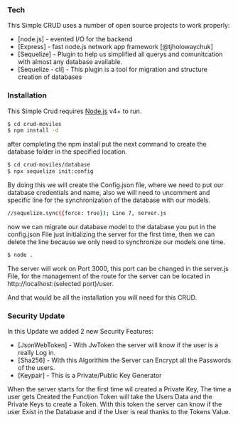 ### Tech

This Simple CRUD uses a number of open source projects to work properly:

* [node.js] - evented I/O for the backend
* [Express] - fast node.js network app framework [@tjholowaychuk]
* [Sequelize] - Plugin to help us simplified all querys and comunitcation with almost any database available.
* [Sequelize - cli] - This plugin is a tool for migration and structure creation of databases

### Installation

This Simple Crud requires [Node.js](https://nodejs.org/) v4+ to run.

```sh
$ cd crud-moviles
$ npm install -d
```
after completing the npm install put the next command to create the database folder in the specified location.

```sh
$ cd crud-moviles/database
$ npx sequelize init:config
```

By doing this we will create the Config.json file, where we need to put our database credentials and name, also we will need to uncomment and specific line for the synchronization of the database with our models.

```sh
//sequelize.sync({force: true}); Line 7, server.js
```

now we can migrate our database model to the database you put in the config.json File just initializing the server for the first time, then we can delete the line because we only need to synchronize our models one time.

```sh
$ node .
```

The server will work on Port 3000, this port can be changed in the server.js File, for the management of the route for the server can be located in http://localhost:(selected port)/user.

And that would be all the installation you will need for this CRUD.

### Security Update 

In this Update we added 2 new Security Features:

* [JsonWebToken] - With JwToken the server will know if the user is a really Log in.
* [Sha256] - With this Algorithim the Server can Encrypt all the Passwords of the users.
* [Keypair] - This is a Private/Public Key Generator

When the server starts for the first time wil created a Private Key, The time a user gets Created the Function Token will take the Users Data and the Private Keys to create a Token. With this token the server can know if the user Exist in the Database and if the User is real thanks to the Tokens Value.
